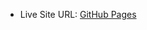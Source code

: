 - Live Site URL: [GitHub Pages](https://eduardo-vinicius-dos-sr.github.io/Projeto-social-Armstrong-X1/)
